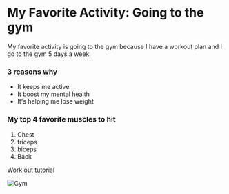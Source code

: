 # My Favorite Activity: Going to the gym 

My favorite activity is going to the gym because I have a workout plan and I go to the gym 5 days a week.

### 3 reasons why 
- It keeps me active 
- It boost my mental health 
- It's helping me lose weight

 ### My top 4 favorite muscles to hit
1. Chest
2. triceps
3. biceps
4. Back

 [Work out tutorial ](https://www.youtube.com/shorts/Y6WxMTrcGJ0)

 ![Gym](photo-1558611848-73f7eb4001a1.avif)
